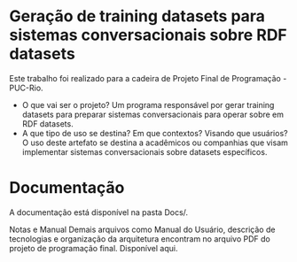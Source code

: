 # Geração de training datasets para sistemas conversacionais sobre RDF datasets
Este trabalho foi realizado para a cadeira de Projeto Final de Programação - PUC-Rio.
- O que vai ser o projeto?
Um programa responsável por gerar training datasets para preparar sistemas conversacionais para operar sobre em RDF datasets.
- A que tipo de uso se destina? Em que contextos? Visando que usuários?
O uso deste artefato se destina a acadêmicos ou companhias que visam implementar sistemas conversacionais sobre datasets específicos. 

# Documentação
A documentação está disponível na pasta Docs/.

Notas e Manual
Demais arquivos como Manual do Usuário, descrição de tecnologias e organização da arquitetura encontram no arquivo PDF do projeto de programação final. Disponível aqui.